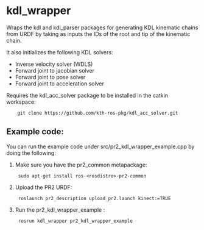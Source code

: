 kdl_wrapper
===========

Wraps the kdl and kdl_parser packages for generating KDL kinematic chains from URDF
by taking as inputs the IDs of the root and tip of the kinematic chain.

It also initializes the following KDL solvers:
 - Inverse velocity solver (WDLS)
 - Forward joint to jacobian solver
 - Forward joint to pose solver
 - Forward joint to acceleration solver

Requires the kdl_acc_solver package to be installed in the catkin workspace:
  
		git clone https://github.com/kth-ros-pkg/kdl_acc_solver.git


Example code: 
---------------------------------------------

You can run the example code under src/pr2_kdl_wrapper_example.cpp by doing the following:

1. Make sure you have the pr2_common metapackage:
     
		sudo apt-get install ros-<rosdistro>-pr2-common

2. Upload the PR2 URDF: 

		roslaunch pr2_description upload_pr2.launch kinect:=TRUE

3. Run the pr2_kdl_wrapper_example :

		rosrun kdl_wrapper pr2_kdl_wrapper_example
